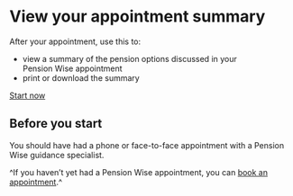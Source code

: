 # View your appointment summary

After your appointment, use this to:

- view a summary of the pension options discussed in your<br>Pension Wise appointment
- print or download the summary

<a class="button button-start" href="/summary-document/new" role="button">Start now</a>

## Before you start

You should have had a phone or face-to-face appointment with a Pension Wise guidance specialist.

^If you haven’t yet had a Pension Wise appointment, you can [book an appointment](/appointments).^
